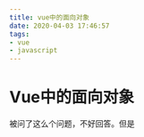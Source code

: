 ```yaml
---
title: vue中的面向对象
date: 2020-04-03 17:46:57
tags:
- vue
- javascript
---
```


# Vue中的面向对象

被问了这么个问题，不好回答。但是
